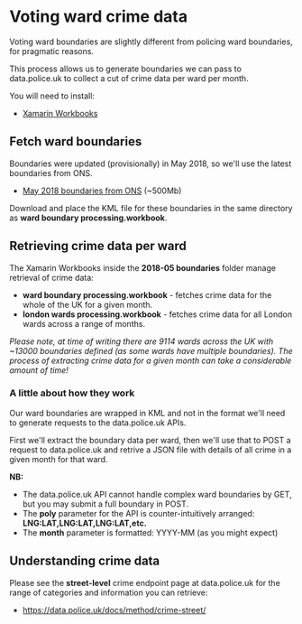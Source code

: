 # Voting ward crime data

Voting ward boundaries are slightly different from policing ward boundaries, for pragmatic reasons.

This process allows us to generate boundaries we can pass to data.police.uk to collect a cut of crime data per ward per month.

You will need to install:

* [Xamarin Workbooks](https://developer.xamarin.com/workbooks/)

## Fetch ward boundaries

Boundaries were updated (provisionally) in May 2018, so we'll use the latest boundaries from ONS.

* [May 2018 boundaries from ONS](https://geoportal1-ons.opendata.arcgis.com/datasets/fba403b550d3456b813714bfbe7d0f0c_0) (~500Mb)

Download and place the KML file for these boundaries in the same directory as __ward boundary processing.workbook__.

## Retrieving crime data per ward

The Xamarin Workbooks inside the __2018-05 boundaries__ folder manage retrieval of crime data:

* __ward boundary processing.workbook__ - fetches crime data for the whole of the UK for a given month.
* __london wards processing.workbook__ - fetches crime data for all London wards across a range of months.

_Please note, at time of writing there are 9114 wards across the UK with ~13000 boundaries defined (as some wards have multiple boundaries). The process of extracting crime data for a given month can take a considerable amount of time!_

### A little about how they work

Our ward boundaries are wrapped in KML and not in the format we'll need to generate requests to the data.police.uk APIs.

First we'll extract the boundary data per ward, then we'll use that to POST a request to data.police.uk and retrive a JSON file
with details of all crime in a given month for that ward.

__NB:__

* The data.police.uk API cannot handle complex ward boundaries by GET, but you may submit a full boundary in POST.
* The __poly__ parameter for the API is counter-intuitively arranged: __LNG:LAT,LNG:LAT,LNG:LAT,etc.__
* The __month__ parameter is formatted: YYYY-MM (as you might expect)

## Understanding crime data

Please see the __street-level__ crime endpoint page at data.police.uk for the range of categories and information you can retrieve:

* https://data.police.uk/docs/method/crime-street/
